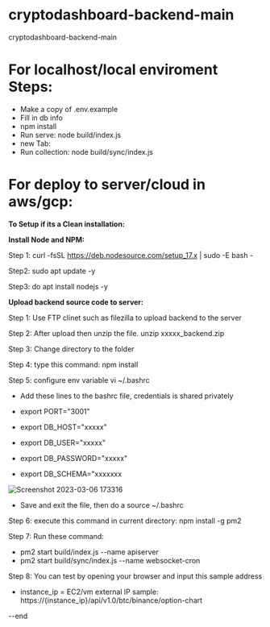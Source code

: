 # cryptodashboard-backend-main
cryptodashboard-backend-main
# For localhost/local enviroment Steps:
- Make a copy of .env.example
- Fill in db info
- npm install
- Run serve: node build/index.js
- new Tab:
- Run collection: node build/sync/index.js

# For deploy to server/cloud in aws/gcp:

**To Setup if its a Clean installation:**

**Install Node and NPM:**

Step 1:
curl -fsSL https://deb.nodesource.com/setup_17.x | sudo -E bash -

Step2:
sudo apt update -y

Step3:
do apt install nodejs -y

**Upload backend source code to server:**

Step 1:
Use FTP clinet such as filezilla to upload backend to the server

Step 2: 
After upload then unzip the file.
unzip xxxxx_backend.zip

Step 3:
Change directory to the folder

Step 4:
type this command: npm install

Step 5: configure env variable
vi ~/.bashrc

- Add these lines to the bashrc file, credentials is shared privately

- export PORT="3001"
- export DB_HOST="xxxxx"
- export DB_USER="xxxxx"
- export DB_PASSWORD="xxxxx"
- export DB_SCHEMA="xxxxxxx

![Screenshot 2023-03-06 173316](https://user-images.githubusercontent.com/39252336/223076491-0072bd0a-a535-4dc7-9daa-e7a2dae34093.png)

- Save and exit the file, then do a
source ~/.bashrc

Step 6: 
execute this command in current directory:
npm install -g pm2

Step 7:
Run these command:
- pm2 start build/index.js --name apiserver
- pm2 start build/sync/index.js --name websocket-cron

Step 8:
You can test by opening your browser and input this sample address 

- instance_ip = EC2/vm external IP
sample:
https://{instance_ip}/api/v1.0/btc/binance/option-chart


--end
